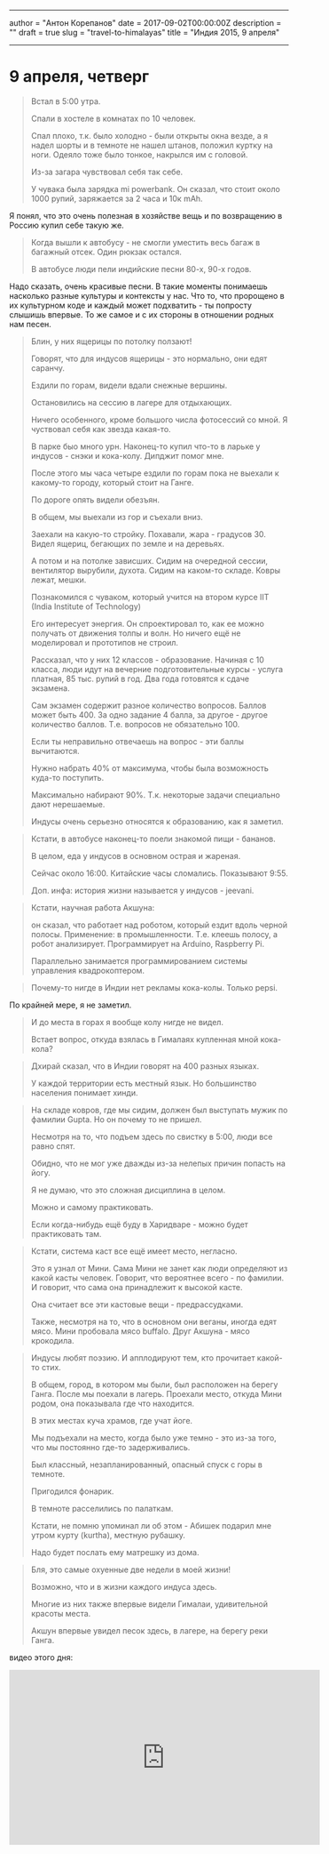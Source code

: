 

------

author = "Антон Корепанов"
date = 2017-09-02T00:00:00Z
description = ""
draft = true
slug = "travel-to-himalayas"
title = "Индия 2015, 9 апреля"

------

# 9 апреля, четверг

> Встал в 5:00 утра.
>
> Спали в хостеле в комнатах по 10 человек.
>
> Спал плохо, т.к. было холодно - были открыты окна везде, а я надел шорты и в темноте не нашел штанов, положил куртку на ноги. Одеяло тоже было тонкое, накрылся им с головой.
>
> Из-за загара чувствовал себя так себе.
>
> У чувака была зарядка mi powerbank. Он сказал, что стоит около 1000 рупий, заряжается за 2 часа и 10к mAh.

Я понял, что это очень полезная в хозяйстве вещь и по возвращению в Россию купил себе такую же.

> Когда вышли к автобусу - не смогли уместить весь багаж в багажный отсек. Один рюкзак остался.
>
> В автобусе люди пели индийские песни 80-х, 90-х годов.

Надо сказать, очень красивые песни. В такие моменты понимаешь насколько разные культуры и контексты у нас. Что то, что пророщено в их культурном коде и каждый может подхватить - ты попросту слышишь впервые. То же самое и с их стороны в отношении родных нам песен.

> Блин, у них ящерицы по потолку ползают!
>
> Говорят, что для индусов ящерицы - это нормально, они едят саранчу.
>
> Ездили по горам, видели вдали снежные вершины.
>
> Остановились на сессию в лагере для отдыхающих.
>
> Ничего особенного, кроме большого числа фотосессий со мной. Я чуствовал себя как звезда какая-то.
>
> В парке быо много урн. Наконец-то купил что-то в ларьке у индусов - снэки и кока-колу. Дипджит помог мне.
>
> После этого мы часа четыре ездили по горам пока не выехали к какому-то городу, который стоит на Ганге.
>
> По дороге опять видели обезъян.
>
> В общем, мы выехали из гор и съехали вниз.
>
> Заехали на какую-то стройку. Похавали, жара - градусов 30. Видел ящериц, бегающих по земле и на деревьях.
>
> А потом и на потолке зависших. Сидим на очередной сессии, вентилятор вырубили, духота. Сидим на каком-то складе. Ковры лежат, мешки.
>
> Познакомился с чуваком, который учится на втором курсе IIT (India Institute of Technology)
>
> Его интересует энергия. Он спроектировал то, как ее можно получать от движения толпы и волн. Но ничего ещё не моделировал и прототипов не строил.
>
> Рассказал, что у них 12 классов - образование. Начиная с 10 класса, люди идут на вечерние подготовительные курсы - услуга платная, 85 тыс. рупий в год. Два года готовятся к сдаче экзамена. 
>
> Сам экзамен содержит разное количество вопросов. Баллов может быть 400. За одно задание 4 балла, за другое - другое количество баллов. Т.е. вопросов не обязательно 100.
>
> Если ты неправильно отвечаешь на вопрос - эти баллы вычитаются.
>
> Нужно набрать 40% от максимума, чтобы была возможность куда-то поступить.
>
> Максимально набирают 90%. Т.к. некоторые задачи специально дают нерешаемые.
>
> Индусы очень серьезно относятся к образованию, как я заметил.

> Кстати, в автобусе наконец-то поели знакомой пищи - бананов.
>
> В целом, еда у индусов в основном острая и жареная.
>
> Сейчас около 16:00. Китайские часы сломались. Показывают 9:55.
>
> Доп. инфа: история жизни называется у индусов - jeevani.

> Кстати, научная работа Акшуна:
>
> он сказал, что работает над роботом, который ездит вдоль черной полосы. Применение: в промышленности. Т.е. клеешь полосу, а робот анализирует. Программирует на Arduino, Raspberry Pi.
>
> Параллельно занимается программированием системы управления квадрокоптером.

> Почему-то нигде в Индии нет рекламы кока-колы. Только pepsi.

По крайней мере, я не заметил.

> И до места в горах я вообще колу нигде не видел.
>
> Встает вопрос, откуда взялась в Гималаях купленная мной кока-кола?

> Дхирай сказал, что в Индии говорят на 400 разных языках.
>
> У каждой территории есть местный язык. Но большинство населения понимает хинди.

> На складе ковров, где мы сидим, должен был выступать мужик по фамилии Gupta. Но он почему то не пришел.
>
> Несмотря на то, что подъем здесь по свистку в 5:00, люди все равно спят.
>
> Обидно, что не мог уже дважды из-за нелепых причин попасть на йогу.
>
> Я не думаю, что это сложная дисциплина в целом.
>
> Можно и самому практиковать.
>
> Если когда-нибудь ещё буду в Харидваре - можно будет практиковать там.

> Кстати, система каст все ещё имеет место, негласно.
>
> Это я узнал от Мини. Сама Мини не занет как люди определяют из какой касты человек. Говорит, что вероятнее всего - по фамилии. И говорит, что сама она принадлежит к высокой касте.
>
> Она считает все эти кастовые вещи - предрассудками.
>
> Также, несмотря на то, что в основном они веганы, иногда едят мясо. Мини пробовала мясо buffalo. Друг Акшуна - мясо крокодила.

> Индусы любят поэзию. И апплодируют тем, кто прочитает какой-то стих.
>
> В общем, город, в котором мы были, был расположен на берегу Ганга. После мы поехали в лагерь. Проехали место, откуда Мини родом, она показывала где что находится.
>
> В этих местах куча храмов, где учат йоге.
>
> Мы подъехали на место, когда было уже темно - это из-за того, что мы постоянно где-то задерживались. 
>
> Был классный, незапланированный, опасный спуск с горы в темноте.
>
> Пригодился фонарик.
>
> В темноте расселились по палаткам.
>
> Кстати, не помню упоминал ли об этом - Абишек подарил мне утром курту (kurtha), местную рубашку.
>
> Надо будет послать ему матрешку из дома.

> Бля, это самые охуенные две недели в моей жизни!
>
> Возможно, что и в жизни каждого индуса здесь.
>
> Многие из них также впервые видели Гималаи, удивительной красоты места.
>
> Акшун впервые увидел песок здесь, в лагере, на берегу реки Ганга.

видео этого дня:
<div style="text-align: center">
<iframe width="560" height="315" src="https://www.youtube.com/embed/8U7X37MGSKg" frameborder="0" allowfullscreen></iframe>
</div>